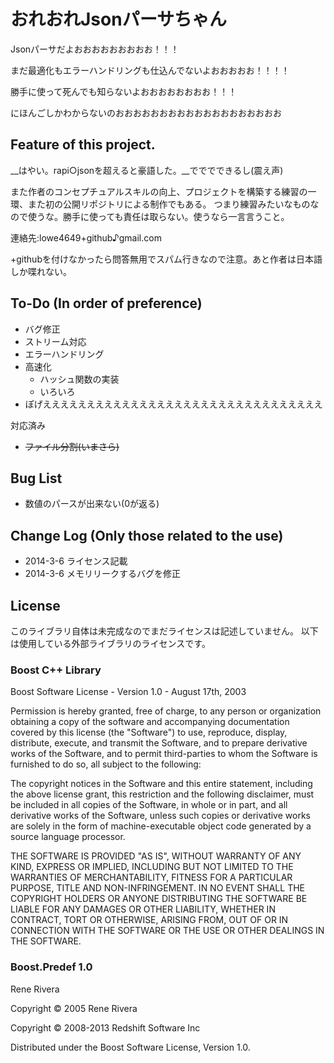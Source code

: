 ﻿# おれおれJsonパーサちゃん

Jsonパーサだよおおおおおおおおお！！！

まだ最適化もエラーハンドリングも仕込んでないよおおおおお！！！！

勝手に使って死んでも知らないよおおおおおおおお！！！

にほんごしかわからないのおおおおおおおおおおおおおおおおおおお

## Feature of this project.

__はやい。rapi○jsonを超えると豪語した。__でででできるし(震え声)

また作者のコンセプチュアルスキルの向上、プロジェクトを構築する練習の一環、また初の公開リポジトリによる制作でもある。
つまり練習みたいなものなので使うな。勝手に使っても責任は取らない。使うなら一言言うこと。

連絡先:lowe4649+github♪gmail.com

+githubを付けなかったら問答無用でスパム行きなので注意。あと作者は日本語しか喋れない。

## To-Do (In order of preference)
* バグ修正
* ストリーム対応
* エラーハンドリング
* 高速化
	- ハッシュ関数の実装
	- いろいろ
* ぽげええええええええええええええええええええええええええええええええ

対応済み
* ~~ファイル分割(いまさら)~~

## Bug List
* 数値のパースが出来ない(0が返る)

## Change Log (Only those related to the use)
* 2014-3-6 ライセンス記載
* 2014-3-6 メモリリークするバグを修正

## License
このライブラリ自体は未完成なのでまだライセンスは記述していません。
以下は使用している外部ライブラリのライセンスです。

### Boost C++ Library
Boost Software License - Version 1.0 - August 17th, 2003

Permission is hereby granted, free of charge, to any person or organization
obtaining a copy of the software and accompanying documentation covered by
this license (the "Software") to use, reproduce, display, distribute,
execute, and transmit the Software, and to prepare derivative works of the
Software, and to permit third-parties to whom the Software is furnished to
do so, all subject to the following:

The copyright notices in the Software and this entire statement, including
the above license grant, this restriction and the following disclaimer,
must be included in all copies of the Software, in whole or in part, and
all derivative works of the Software, unless such copies or derivative
works are solely in the form of machine-executable object code generated by
a source language processor.

THE SOFTWARE IS PROVIDED "AS IS", WITHOUT WARRANTY OF ANY KIND, EXPRESS OR
IMPLIED, INCLUDING BUT NOT LIMITED TO THE WARRANTIES OF MERCHANTABILITY,
FITNESS FOR A PARTICULAR PURPOSE, TITLE AND NON-INFRINGEMENT. IN NO EVENT
SHALL THE COPYRIGHT HOLDERS OR ANYONE DISTRIBUTING THE SOFTWARE BE LIABLE
FOR ANY DAMAGES OR OTHER LIABILITY, WHETHER IN CONTRACT, TORT OR OTHERWISE,
ARISING FROM, OUT OF OR IN CONNECTION WITH THE SOFTWARE OR THE USE OR OTHER
DEALINGS IN THE SOFTWARE.

### Boost.Predef 1.0
Rene Rivera

Copyright © 2005 Rene Rivera

Copyright © 2008-2013 Redshift Software Inc

Distributed under the Boost Software License, Version 1.0.
